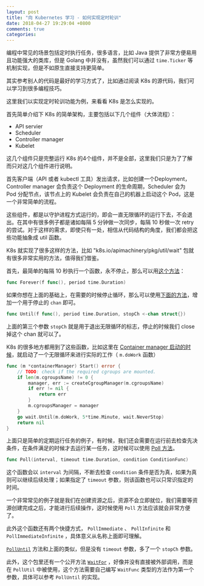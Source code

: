 ```yaml
---
layout: post
title: "向 Kubernetes 学习 - 如何实现定时轮训"
date: 2018-04-27 19:29:04 +0800
comments: true
categories: 
---
```


编程中常见的场景包括定时执行任务，很多语言，比如 Java 提供了非常方便易用且功能强大的类库，但是 Golang 中并没有，虽然我们可以通过 `time.Ticker` 等机制实现，但是不如原生直接支持更简单。

其实参考别人的代码是最好的学习方式了，比如通过阅读 K8s 的源代码，我们可以学习到很多编程技巧。

这里我们以实现定时轮训功能为例，来看看 K8s 是怎么实现的。

首先简单介绍下 K8s 的简单架构，主要包括以下几个组件（大体流程）：

* API servier
* Scheduler
* Controller manager
* Kubelet

这几个组件只是完整运行 K8s 的4个组件，并不是全部，这里我们只是为了了解而只对这几个组件进行说明。

首先客户端（API 或者 kubectl 工具）发出请求，比如创建一个Deployment，Controller manager 会负责这个 Deployment 的生命周期，Scheduler 会为 Pod 分配节点，该节点上的 Kubelet 会负责在自己的机器上启动这个 Pod，这是一个非常简单的流程。

这些组件，都是以守护进程方式运行的，即会一直无限循环的运行下去，不会退出。在其中有很多例子都是诸如每隔 5 分钟做一次同步，每隔 10 秒做一次 retry 的尝试。对于这样的需求，即使只有一处，相信从代码结构的角度，我们都会把这些功能抽象成 util 函数。

K8s 就实现了很多这样的方法，比如 "k8s.io/apimachinery/pkg/util/wait" 包就有很多非常实用的方法，值得我们借鉴。

首先，最简单的每隔 10 秒执行一个函数，永不停止，那么可以用[这个方法](https://github.com/kubernetes/kubernetes/blob/release-1.10/staging/src/k8s.io/apimachinery/pkg/util/wait/wait.go#L78)：

```go
func Forever(f func(), period time.Duration)
```

如果你想在上面的基础上，在需要的时候停止循环，那么可以使用[下面的方法](https://github.com/kubernetes/kubernetes/blob/release-1.10/staging/src/k8s.io/apimachinery/pkg/util/wait/wait.go#L87)，增加一个用于停止的 `chan` 即可。

```go
func Until(f func(), period time.Duration, stopCh <-chan struct{})
```

上面的第三个参数 `stopCh` 就是用于退出无限循环的标志，停止的时候我们 close 掉这个 chan 就可以了。

K8s 的很多地方都用到了这些函数，比如这里在 [Container manager 启动的时候](https://github.com/kubernetes/kubernetes/blob/release-1.10/pkg/kubelet/dockershim/cm/container_manager_linux.go#L70-L81)，就启动了一个无限循环来进行实际的工作（ `m.doWork` 函数）


```go
func (m *containerManager) Start() error {
	// TODO: check if the required cgroups are mounted.
	if len(m.cgroupsName) != 0 {
		manager, err := createCgroupManager(m.cgroupsName)
		if err != nil {
			return err
		}
		m.cgroupsManager = manager
	}
	go wait.Until(m.doWork, 5*time.Minute, wait.NeverStop)
	return nil
}
```


上面只是简单的定期运行任务的例子，有时候，我们还会需要在运行前去检查先决条件，在条件满足的时候才去运行某一任务，这时候可以使用 [Poll 方法](https://github.com/kubernetes/kubernetes/blob/release-1.10/staging/src/k8s.io/apimachinery/pkg/util/wait/wait.go#L220)。

```go
func Poll(interval, timeout time.Duration, condition ConditionFunc)
```

这个函数会以 `interval` 为间隔，不断去检查 `condition` 条件是否为真，如果为真则可以继续后续处理；如果指定了 `timeout` 参数，则该函数也可以只常识指定的时间。

一个非常常见的例子就是我们在创建资源之后，资源不会立即就位，我们需要等资源创建完成之后，才能进行后续操作，这时候使用 `Poll` 方法应该就会非常方便了。

此外这个函数还有两个快捷方式， `PollImmediate` 、 `PollInfinite` 和 `PollImmediateInfinite` ，具体意义从名称上面即可理解。

[`PollUntil`](https://github.com/kubernetes/kubernetes/blob/release-1.10/staging/src/k8s.io/apimachinery/pkg/util/wait/wait.go#L289) 方法和上面的类似，但是没有 `timeout` 参数，多了一个 `stopCh` 参数。


此外，这个包里还有一个公开方法 [`WaitFor`](https://github.com/kubernetes/kubernetes/blob/release-1.10/staging/src/k8s.io/apimachinery/pkg/util/wait/wait.go#L307) ，好像并没有直接被外部调用，而是在 `PollUtil` 中被使用，这个方法需要自己编写 `WaitFunc` 类型的方法作为第一个参数，具体可以参考 `PollUntil` 的实现。 